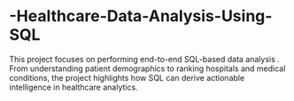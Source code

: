 # -Healthcare-Data-Analysis-Using-SQL
This project focuses on performing end-to-end SQL-based data analysis . From understanding patient demographics to ranking hospitals and medical conditions, the project highlights how SQL can derive actionable intelligence in healthcare analytics.
